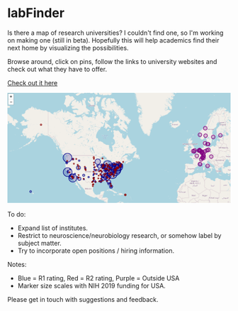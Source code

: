 # labFinder
 
Is there a map of research universities? I couldn't find one, so I'm working on making one (still in beta). Hopefully this will help academics find their next home by visualizing the possibilities.

Browse around, click on pins, follow the links to university websites and check out what they have to offer.

<a href="https://github.com/brkanter/labFinder/blob/master/World_map.html" target="_blank">Check out it here</a>

![Image](https://github.com/brkanter/labFinder/blob/master/screenshot.PNG)

To do:
  * Expand list of institutes.
  * Restrict to neuroscience/neurobiology research, or somehow label by subject matter.
  * Try to incorporate open positions / hiring information.

Notes:
  * Blue = R1 rating, Red = R2 rating, Purple = Outside USA
  * Marker size scales with NIH 2019 funding for USA.

Please get in touch with suggestions and feedback.